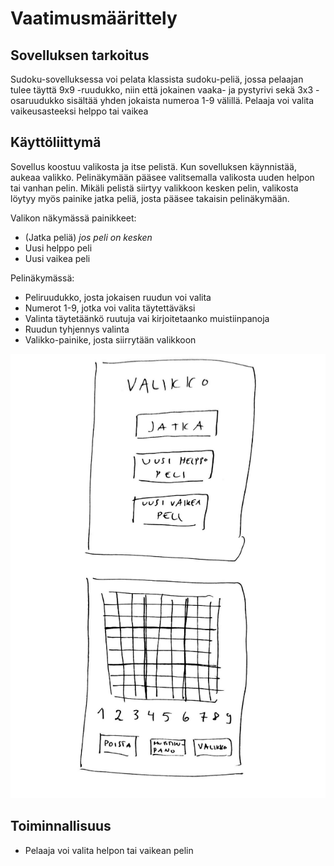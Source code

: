 # Vaatimusmäärittely

## Sovelluksen tarkoitus

Sudoku-sovelluksessa voi pelata klassista sudoku-peliä, jossa pelaajan tulee täyttä 9x9 -ruudukko, niin että jokainen vaaka- ja pystyrivi sekä 3x3 -osaruudukko
sisältää yhden jokaista numeroa 1-9 välillä. Pelaaja voi valita vaikeusasteeksi helppo tai vaikea

## Käyttöliittymä

Sovellus koostuu valikosta ja itse pelistä. Kun sovelluksen käynnistää, aukeaa valikko. Pelinäkymään pääsee valitsemalla valikosta uuden helpon tai vanhan pelin. Mikäli pelistä siirtyy valikkoon kesken pelin, valikosta löytyy myös painike jatka peliä, josta pääsee takaisin pelinäkymään.

Valikon näkymässä painikkeet:
- (Jatka peliä) *jos peli on kesken*
- Uusi helppo peli
- Uusi vaikea peli

Pelinäkymässä:
- Peliruudukko, josta jokaisen ruudun voi valita
- Numerot 1-9, jotka voi valita täytettäväksi
- Valinta täytetäänkö ruutuja vai kirjoitetaanko muistiinpanoja
- Ruudun tyhjennys valinta
- Valikko-painike, josta siirrytään valikkoon

![Hahmotelma käyttöliittymästä](kayttishahmotelma.png)

## Toiminnallisuus

- Pelaaja voi valita helpon tai vaikean pelin
